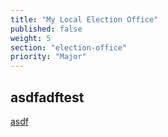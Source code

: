 ```yaml
---
title: "My Local Election Office"
published: false
weight: 5
section: "election-office"
priority: "Major"
---
```


## asdfadftest

[asdf](hi)